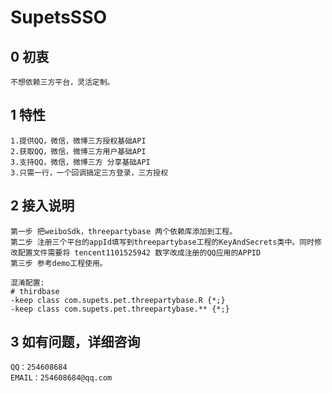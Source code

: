 #  SupetsSSO

## 0 初衷
    
    不想依赖三方平台，灵活定制。

## 1 特性

    1.提供QQ，微信，微博三方授权基础API
    2.获取QQ，微信，微博三方用户基础API
    3.支持QQ，微信，微博三方 分享基础API
    3.只需一行，一个回调搞定三方登录，三方授权
    
## 2 接入说明

    第一步 把weiboSdk，threepartybase 两个依赖库添加到工程。
    第二步 注册三个平台的appId填写到threepartybase工程的KeyAndSecrets类中。同时修改配置文件需要将 tencent1101525942 数字改成注册的QQ应用的APPID
    第三步 参考demo工程使用。

    混淆配置:
    # thirdbase
    -keep class com.supets.pet.threepartybase.R {*;}
    -keep class com.supets.pet.threepartybase.** {*;}
    
## 3 如有问题，详细咨询
    
    QQ：254608684
    EMAIL：254608684@qq.com
    
